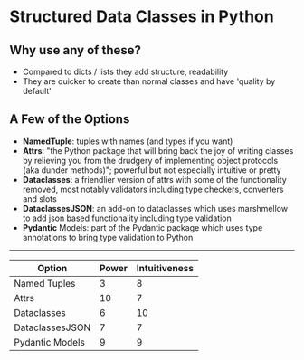 # Structured Data Classes in Python

## Why use any of these?

- Compared to dicts / lists they add structure, readability
- They are quicker to create than normal classes and have 'quality by default'

## A Few of the Options

- **NamedTuple**: tuples with names (and types if you want)
- **Attrs**: "the Python package that will bring back the joy of writing classes by relieving you from the drudgery of implementing object protocols (aka dunder methods)"; powerful but not especially intuitive or pretty
- **Dataclasses**: a friendlier version of attrs with some of the functionality removed, most notably validators including type checkers, converters and slots
- **DataclassesJSON**: an add-on to dataclasses which uses marshmellow to add json based functionality including type validation
- **Pydantic** Models: part of the Pydantic package which uses type annotations to bring type validation to Python

-----------------------------------

| Option          | Power    |  Intuitiveness   |
| --------------- | -------- | ---------------- |
| Named Tuples    |   3      |      8   |
| Attrs           |   10     |      7   |
| Dataclasses     |   6      |      10  |
| DataclassesJSON |   7      |      7   |
| Pydantic Models |   9      |      9   |
